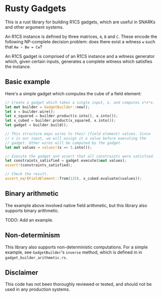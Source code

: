 # Rusty Gadgets

This is a rust library for building R1CS gadgets, which are useful in SNARKs and other argument systems.

An R1CS instance is defined by three matrices, `A`, `B` and `C`. These encode the following NP-complete decision problem: does there exist a witness `w` such that `Aw ∘ Bw = Cw`?

An R1CS gadget is comprised of an R1CS instance and a witness generator which, given certain inputs, generates a complete witness which satisfies the instance.


## Basic example

Here's a simple gadget which computes the cube of a field element:

```rust
// Create a gadget which takes a single input, x, and computes x*x*x.
let mut builder = GadgetBuilder::new();
let x = builder.wire();
let x_squared = builder.product(x.into(), x.into());
let x_cubed = builder.product(x_squared, x.into());
let gadget = builder.build();

// This structure maps wires to their (field element) values. Since
// x is our input, we will assign it a value before executing the
// gadget. Other wires will be computed by the gadget.
let mut values = values!(x => 5.into());

// Execute the gadget and assert that all constraints were satisfied.
let constraints_satisfied = gadget.execute(&mut values);
assert!(constraints_satisfied);

// Check the result.
assert_eq!(FieldElement::from(125), x_cubed.evaluate(&values));
```


## Binary arithmetic

The example above involved native field arithmetic, but this library also supports binary arithmetic.

TODO: Add an example.


## Non-determinism

This library also supports non-deterministic computations. For a simple example, see `GadgetBuilder`'s `inverse` method, which is defined in in `gadget_builder_arithmetic.rs`.


## Disclaimer

This code has not been thoroughly reviewed or tested, and should not be used in any production systems.
